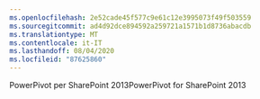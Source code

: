 ```yaml
---
ms.openlocfilehash: 2e52cade45f577c9e61c12e3995073f49f503559
ms.sourcegitcommit: ad4d92dce894592a259721a1571b1d8736abacdb
ms.translationtype: MT
ms.contentlocale: it-IT
ms.lasthandoff: 08/04/2020
ms.locfileid: "87625860"
---
```

<span data-ttu-id="b326e-101">PowerPivot per SharePoint 2013</span><span class="sxs-lookup"><span data-stu-id="b326e-101">PowerPivot for SharePoint 2013</span></span>
